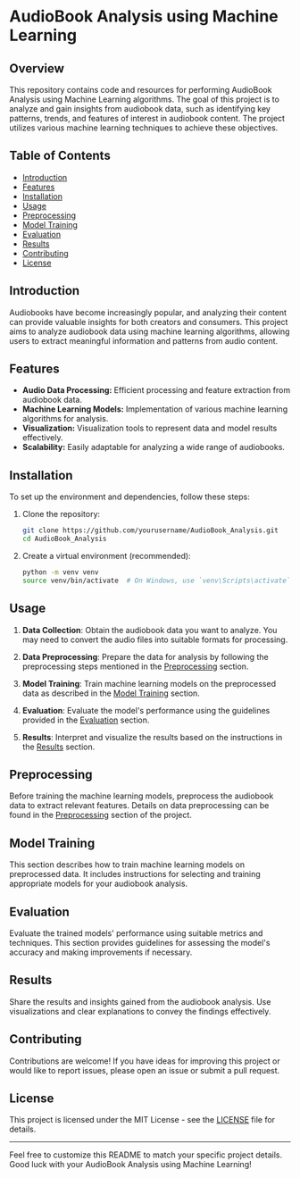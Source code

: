 
# AudioBook Analysis using Machine Learning


## Overview

This repository contains code and resources for performing AudioBook Analysis using Machine Learning algorithms. The goal of this project is to analyze and gain insights from audiobook data, such as identifying key patterns, trends, and features of interest in audiobook content. The project utilizes various machine learning techniques to achieve these objectives.

## Table of Contents

- [Introduction](#introduction)
- [Features](#features)
- [Installation](#installation)
- [Usage](#usage)
- [Preprocessing](#preprocessing)
- [Model Training](#model-training)
- [Evaluation](#evaluation)
- [Results](#results)
- [Contributing](#contributing)
- [License](#license)

## Introduction

Audiobooks have become increasingly popular, and analyzing their content can provide valuable insights for both creators and consumers. This project aims to analyze audiobook data using machine learning algorithms, allowing users to extract meaningful information and patterns from audio content.

## Features

- **Audio Data Processing:** Efficient processing and feature extraction from audiobook data.
- **Machine Learning Models:** Implementation of various machine learning algorithms for analysis.
- **Visualization:** Visualization tools to represent data and model results effectively.
- **Scalability:** Easily adaptable for analyzing a wide range of audiobooks.

## Installation

To set up the environment and dependencies, follow these steps:

1. Clone the repository:

   ```bash
   git clone https://github.com/yourusername/AudioBook_Analysis.git
   cd AudioBook_Analysis
   ```

2. Create a virtual environment (recommended):

   ```bash
   python -m venv venv
   source venv/bin/activate  # On Windows, use `venv\Scripts\activate`
   ```

## Usage

1. **Data Collection**: Obtain the audiobook data you want to analyze. You may need to convert the audio files into suitable formats for processing.

2. **Data Preprocessing**: Prepare the data for analysis by following the preprocessing steps mentioned in the [Preprocessing](#preprocessing) section.

3. **Model Training**: Train machine learning models on the preprocessed data as described in the [Model Training](#model-training) section.

4. **Evaluation**: Evaluate the model's performance using the guidelines provided in the [Evaluation](#evaluation) section.

5. **Results**: Interpret and visualize the results based on the instructions in the [Results](#results) section.



## Preprocessing

Before training the machine learning models, preprocess the audiobook data to extract relevant features. Details on data preprocessing can be found in the [Preprocessing](#preprocessing) section of the project.

## Model Training

This section describes how to train machine learning models on preprocessed data. It includes instructions for selecting and training appropriate models for your audiobook analysis.

## Evaluation

Evaluate the trained models' performance using suitable metrics and techniques. This section provides guidelines for assessing the model's accuracy and making improvements if necessary.

## Results

Share the results and insights gained from the audiobook analysis. Use visualizations and clear explanations to convey the findings effectively.

## Contributing

Contributions are welcome! If you have ideas for improving this project or would like to report issues, please open an issue or submit a pull request.

## License

This project is licensed under the MIT License - see the [LICENSE](LICENSE) file for details.

---

Feel free to customize this README to match your specific project details. Good luck with your AudioBook Analysis using Machine Learning!
